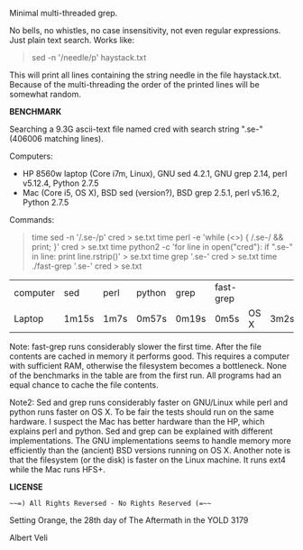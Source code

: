 Minimal multi-threaded grep.

No bells, no whistles, no case insensitivity, not even regular expressions. Just plain text search. Works like:

> sed -n '/needle/p' haystack.txt

This will print all lines containing the string needle in the file haystack.txt. Because of the multi-threading the order of the printed lines will be somewhat random.


**BENCHMARK**

Searching a 9.3G ascii-text file named cred with search string ".se-" (406006 matching lines).

Computers:

* HP 8560w laptop (Core i7m, Linux), GNU sed 4.2.1, GNU grep 2.14, perl v5.12.4, Python 2.7.5
* Mac (Core i5, OS X), BSD sed (version?), BSD grep 2.5.1, perl v5.16.2, Python 2.7.5

Commands:

> time sed -n '/\.se-/p' cred > se.txt
> time perl -e 'while (<>) { /\.se-/ && print; }' cred > se.txt
> time python2 -c 'for line in open("cred"):
>  if ".se-" in line:
>    print line.rstrip()' > se.txt
> time grep '\.se-' cred > se.txt
> time ./fast-grep '.se-' cred > se.txt

<table>
    <tr>
        <td>computer</td> <td>sed</td> <td>perl</td> <td>python</td> <td>grep</td> <td>fast-grep</td>
    </tr>
    <tr>
        <td>Laptop</td> <td>1m15s</td> <td>1m7s</td> <td>0m57s</td> <td>0m19s</td> <td>0m5s</td>
        <td>OS X</td> <td>3m2s</td> <td>0m45s</td> <td>0m33s</td> <td>2m29s</td> <td>0m5s</td>
    </tr>
</table>

Note: fast-grep runs considerably slower the first time. After the file contents are cached in memory it performs good. This requires a computer with sufficient RAM, otherwise the filesystem becomes a bottleneck. None of the benchmarks in the table are from the first run. All programs had an equal chance to cache the file contents.

Note2: Sed and grep runs considerably faster on GNU/Linux while perl and python runs faster on OS X. To be fair the tests should run on the same hardware. I suspect the Mac has better hardware than the HP, which explains perl and python. Sed and grep can be explained with different implementations. The GNU implementations seems to handle memory more efficiently than the (ancient) BSD versions running on OS X. Another note is that the filesystem (or the disk) is faster on the Linux machine. It runs ext4 while the Mac runs HFS+.


**LICENSE**

    ~~=) All Rights Reversed - No Rights Reserved (=~~

Setting Orange, the 28th day of The Aftermath in the YOLD 3179

Albert Veli